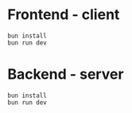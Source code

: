 # Frontend - client 

```
bun install
bun run dev
```

# Backend - server 
```
bun install
bun run dev
```
